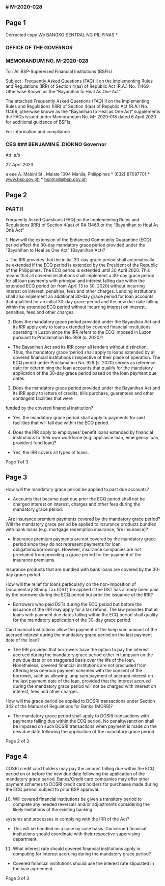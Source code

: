 ### # M-2020-028

## Page 1

Corrected copy We BANGKO SENTRAL NG PILIPINAS *

### OFFICE OF THE GOVERNOR

### MEMORANDUM NO. M-2020-028

To : All BSP-Supervised Financial Institutions (BSFIs)

Subject : Frequently Asked Questions (FAQ) Il on the Implementing Rules and Regulations (IRR) of Section 4(aa) of Republic Act (R.A.) No. 11469, Otherwise Known as the “Bayanihan to Heal As One Act”

The attached Frequently Asked Questions (FAQ) Il on the Implementing Rules and Regulations (IRR) of Section 4(aa) of Republic Act (R.A.) No. 11469, otherwise known as the “Bayanihan to Heal as One Act” supplements the FAQs issued under Memorandum No. M- 2020-018 dated 6 April 2020 for additional guidance of BSFls.

For information and compliance.

### CEG ### BENJAMIN E. DIOKNO Governor

Att: a/s

22 April 2020

a eee A. Mabini St., Malate 1004 Manila, Philippines * (632) 87087701 * www.bsp.gov.ph * bspmail@bsp.gov.ph

## Page 2

### PART II

Frequently Asked Questions (FAQ) on the Implementing Rules and Regulations (IRR) of Section 4(aa) of RA 11469 or the “Bayanihan to Heal As One Act”

1, How will the extension of the Enhanced Community Quarantine (ECQ) period affect the 30-day mandatory grace period provided under the “Bayanihan to Heal as One Act” (Bayanihan Act)?

~ The IRR provides that the initial 30-day grace period shall automatically be extended if the ECQ period is extended by the President of the Republic of the Philippines. The ECQ period is extended until 30 April 2020. This means that all covered institutions shall implement a 30-day grace period for all loan payments with principal and interest falling due within the extended ECQ period (or from April 13 to 30, 2020) without incurring interest on interest, penalties, fees and other charges. Lending institutions shall also implement an additional 30-day grace period for loan accounts that qualified for an initial 30-day grace period and the new due date falling within the extended ECQ period without incurring interest on interest, penalties, fees and other charges.

2. Does the mandatory grace period provided under the Bayanihan Act and its IRR apply only to loans extended by covered financial institutions operating in Luzon since the IRR refers to the ECQ imposed in Luzon pursuant to Proclamation No. 929 (s. 2020)?

- The Bayanihan Act and its IRR cover all lenders without distinction. Thus, the mandatory grace ‘period shall apply to loans extended by all covered financial institutions irrespective of their place of operation. The ECQ period under Proclamation No. 929 (s. 2020) serves as reference date for determining the loan accounts that qualify for the mandatory application of the 30-day grace period based on the loan payment due dates.

3. Does the mandatory grace period provided under the Bayanihan Act and its IRR apply to letters of credits, bills purchase, guarantees and other contingent facilities that were

funded by the covered financial institution?

- Yes, the mandatory grace period shall apply to payments for said facilities that will fall due within the ECQ period.

4. Does the IRR apply to employees’ benefit loans extended by financial institutions to their own workforce (e.g. appliance loan, emergency loan, provident fund loan)?

- Yes, the IRR covers all types of loans.

Page 1 of 3

## Page 3

How will the mandatory grace period be applied to past due accounts?

- Accounts that became past due prior the ECQ period shall not be charged interest on interest, charges and other fees during the mandatory grace period.

. Are insurance premium payments covered by the mandatory grace period? Will the mandatory grace period be applied to insurance products bundled with bank loans (e.g. mortgage redemption insurance, fire insurance)?

- Insurance premium payments are not covered by the mandatory grace period since they do not represent payments for loan obligations/borrowings. However, insurance companies are not precluded from providing a grace period for the payment of the insurance premiums.

Insurance products that are bundled with bank loans are covered by the 30-day grace period.

How will the relief for loans particularly on the non-imposition of Documentary Stamp Tax (DST) be applied if the DST has already been paid by the borrower during the ECQ period but prior the issuance of the IRR?

- Borrowers who paid DSTs during the ECQ period but before the issuance of the IRR may apply for a tax refund. The law provides that all loans with payment due dates falling within the ECQ period shall qualify for the ma ndatory application of the 30-day grace period.

Can financial institutions allow the payment of the lump sum amount of the accrued interest during the mandatory grace period on the last payment date of the loan?

- The IRR provides that borrowers have the option to pay the interest accrued during the mandatory grace period either in lumpsum on the new due date or on staggered basis over the life of the loan. Nonetheless, covered financial institutions are not precluded from offering less onerous payment schemes with the consent of the borrower, such as allowing lump sum payment of accrued interest on the last payment date of the loan, provided that the interest accrued during the mandatory grace period will not be charged with interest on interest, fees and other charges.

How will the grace period be applied to DOSRI transactions under Section 342 of the Manual of Regulations for Banks (MORB)?

- The mandatory grace period shall apply to DOSRI transactions with payments falling due within the ECQ period. No penalty/sanction shall be imposed on such DOSRI transactions when payment is made on the new due date following the application of the mandatory grace period.

Page 2 of 3

## Page 4

DOSRI credit card holders may pay the amount falling due within the ECQ period on or before the new due date following the application of the mandatory grace period. Banks/Credit card companies may offer other payment schemes to DOSRI credit card holders for purchases made during the ECQ period, subject to prior BSP approval.

10. Will covered financial institutions be given a transitory period to complete any needed reversals and/or adjustments considering the likely limitations of the existing banking

systems and processes in complying with the IRR of the Act?

- This will be handled on a case by case basis. Concerned financial institutions should coordinate with their respective supervising department.

11. What interest rate should covered financial institutions apply in computing for interest accruing during the mandatory grace period?

- Covered financial institutions should use the interest rate stipulated in the loan agreement.

Page 3 of 3 